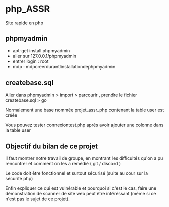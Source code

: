 # php_ASSR
Site rapide en php

## phpmyadmin 
* apt-get install phpmyadmin 
* aller sur 127.0.0.1/phpmyadmin
* entrer login : root 
* mdp : mdpcreerdurantlinstallationdephpmyadmin

## createbase.sql
Aller dans phpmyadmin > import > parcourir , prendre le fichier createbase.sql > go

Normalement une base nommée projet_assr_php contenant la table user est créée

Vous pouvez tester connexiontest.php après avoir ajouter une colonne dans la table user

## Objectif du bilan de ce projet
Il faut montrer notre travail de groupe, en montrant les difficultés qu'on a pu rencontrer et comment on les a remédié ( git / discord ) 

Le code doit être fonctionnel et surtout sécurisé (suite au cour sur la sécurité php) 

Enfin expliquer ce qui est vulnérable et pourquoi si c'est le cas, faire une démonstration de scanner de site web peut être intéréssant (même si ce n'est pas le sujet de ce projet).
